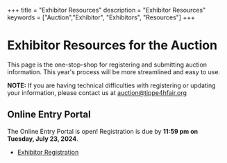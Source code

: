 +++
title = "Exhibitor Resources"
description = "Exhibitor Resources"
keywords = ["Auction","Exhibitor", "Exhibitors", "Resources"]
+++

# Exhibitor Resources for the Auction

This page is the one-stop-shop for registering and submitting auction information. This year's process will be more streamlined and easy to use.

**NOTE:** If you are having technical difficulties with registering or updating your information, please contact us at [auction@tippe4hfair.org](mailto:auction@tippe4hfair.org)

## Online Entry Portal

The Online Entry Portal is open! Registration is due by **11:59 pm on Tuesday, July 23, 2024**.

* [Exhibitor Registration](/auction/exhibitors/register)

